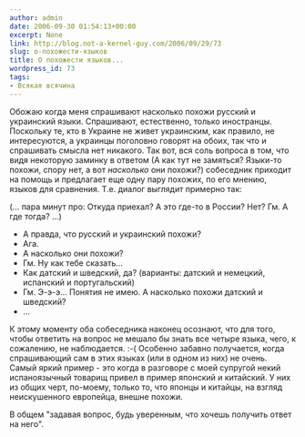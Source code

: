 ```yaml
---
author: admin
date: 2006-09-30 01:54:13+00:00
excerpt: None
link: http://blog.not-a-kernel-guy.com/2006/09/29/73
slug: о-похожести-языков
title: О похожести языков...
wordpress_id: 73
tags:
- Всякая всячина
---
```


Обожаю когда меня спрашивают насколько похожи русский и украинский языки. Спрашивают, естественно, только иностранцы. Поскольку те, кто в Украине не живет украинским, как правило, не интересуются, а украинцы поголовно говорят на обоих, так что и спрашивать смысла нет никакого. Так вот, вся соль вопроса в том, что видя некоторую заминку в ответом (А как тут не замяться? Языки-то похожи, спору нет, а вот _насколько_ они похожи?) собеседник приходит на помощь и предлагает еще одну пару похожих, по его мнению, языков для сравнения. Т.е. диалог выглядит примерно так:

(... пара минут про: Откуда приехал? А это где-то в России? Нет? Гм. А где тогда? ...)
- А правда, что русский и украинский похожи?
- Ага.
- А насколько они похожи?
- Гм. Ну как тебе сказать...
- Как датский и шведский, да? (варианты: датский и немецкий, испанский и португальский)
- Гм. Э-э-э... Понятия не имею. А насколько похожи датский и шведский?
- ...

К этому моменту оба собеседника наконец осознают, что для того, чтобы ответить на вопрос не мешало бы знать все четыре языка, чего, к сожалению, не наблюдается. :-( Особенно забавно получается, когда спрашивающий сам в этих языках (или в одном из них) не очень. Самый яркий пример - это когда в разговоре с моей супругой некий испаноязычный товарищ привел в пример японский и китайский. У них из общих черт, по-моему, только то, что японцы и китайцы, на взгляд неискушенного европейца, внешне похожи. 

В общем "задавая вопрос, будь уверенным, что хочешь получить ответ на него".
